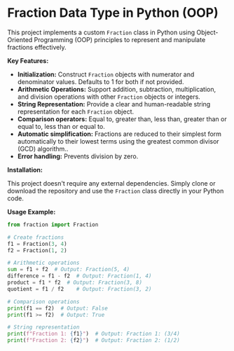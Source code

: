 # Fraction Data Type in Python (OOP)

This project implements a custom `Fraction` class in Python using Object-Oriented Programming (OOP) principles to represent and manipulate fractions effectively.

**Key Features:**

- **Initialization:** Construct `Fraction` objects with numerator and denominator values. Defaults to 1 for both if not provided.
- **Arithmetic Operations:** Support addition, subtraction, multiplication, and division operations with other `Fraction` objects or integers.
- **String Representation:** Provide a clear and human-readable string representation for each `Fraction` object.
- **Comparison operators:** Equal to, greater than, less than, greater than or equal to, less than or equal to.
- **Automatic simplification:** Fractions are reduced to their simplest form automatically to their lowest terms using the greatest common divisor (GCD) algorithm..
- **Error handling:** Prevents division by zero.

**Installation:**

This project doesn't require any external dependencies. Simply clone or download the repository and use the `Fraction` class directly in your Python code.

**Usage Example:**

```python
from fraction import Fraction

# Create fractions
f1 = Fraction(3, 4)
f2 = Fraction(1, 2)

# Arithmetic operations
sum = f1 + f2  # Output: Fraction(5, 4)
difference = f1 - f2  # Output: Fraction(1, 4)
product = f1 * f2  # Output: Fraction(3, 8)
quotient = f1 / f2    # Output: Fraction(3, 2)

# Comparison operations
print(f1 == f2)  # Output: False
print(f1 >= f2)  # Output: True

# String representation
print(f"Fraction 1: {f1}")  # Output: Fraction 1: (3/4)
print(f"Fraction 2: {f2}")  # Output: Fraction 2: (1/2)
